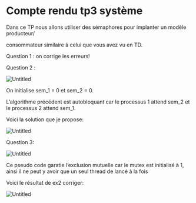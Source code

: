 # Compte rendu tp3 système

Dans ce TP nous allons utiliser des sémaphores pour implanter un modèle producteur/

consommateur similaire à celui que vous avez vu en TD.

Question 1 : on corrige les erreurs!

Question 2 :

![Untitled](Compte%20rendu%20tp3%20syste%CC%80me%20eaa8169b170143e7b113605cb24e2147/Untitled.png)

On initialise sem_1 = 0 et sem_2 = 0.

L’algorithme précédent est autobloquant car le processus 1  attend sem_2 et le processus 2 attend sem_1.

Voici la solution que je propose:

![Untitled](Compte%20rendu%20tp3%20syste%CC%80me%20eaa8169b170143e7b113605cb24e2147/Untitled%201.png)

Question 3:

![Untitled](Compte%20rendu%20tp3%20syste%CC%80me%20eaa8169b170143e7b113605cb24e2147/Untitled%202.png)

Ce pseudo code garatie l’exclusion mutuelle car le mutex est initialisé à 1, ainsi il ne peut y avoir que un seul thread de lancé à la fois

Voici le résultat de ex2 corriger:

![Untitled](Compte%20rendu%20tp3%20syste%CC%80me%20eaa8169b170143e7b113605cb24e2147/Untitled%203.png)